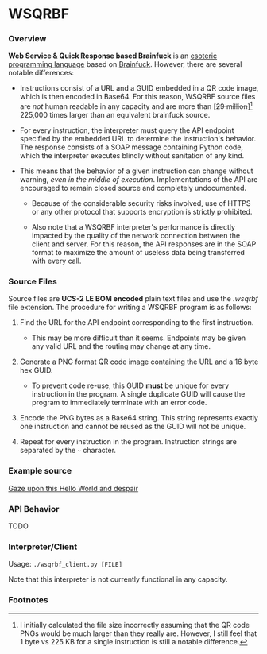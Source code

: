 # WSQRBF

### Overview

**Web Service & Quick Response based Brainfuck** is an 
[esoteric programming language](https://en.wikipedia.org/wiki/Esoteric_programming_language)
based on 
[Brainfuck](https://en.wikipedia.org/wiki/Brainfuck). 
However, there are several notable differences:

* Instructions consist of a URL and a GUID embedded in a QR code 
image, which is then encoded in Base64. For this reason, WSQRBF source files
are _not_ human readable in any capacity and are more than [~~29 million~~][^1] 225,000 times larger than an equivalent brainfuck source.

* For every instruction, the interpreter must query the API endpoint specified
by the embedded URL to determine the instruction's behavior. The response 
consists of a SOAP message containing Python code, which the interpreter 
executes blindly without sanitation of any kind. 

* This means that the behavior of a given instruction can change without warning,
_even in the middle of execution_. Implementations of the API are encouraged
to remain closed source and completely undocumented.

    - Because of the considerable security risks involved, use 
    of HTTPS or any other protocol that supports encryption is strictly 
    prohibited.
    
    - Also note that a WSQRBF interpreter's performance is directly impacted
    by the quality of the network connection between the client and server. For 
    this reason, the API responses are in the SOAP format to maximize the amount of
    useless data being transferred with every call.

### Source Files

Source files are **UCS-2 LE BOM encoded** plain text files and use the _.wsqrbf_ 
file extension. The procedure for writing a WSQRBF program is as follows:

1. Find the URL for the API endpoint corresponding to the first instruction. 
    
    - This may be more difficult than it seems. Endpoints may be given any 
    valid URL and the routing may change at any time.
    
2. Generate a PNG format QR code image containing the URL and a 16 byte hex GUID. 

    - To prevent code re-use, this GUID **must** be unique for every instruction in the program.
    A single duplicate GUID will cause the program to immediately terminate with an error code.

3. Encode the PNG bytes as a Base64 string. This string represents exactly one instruction
and cannot be reused as the GUID will not be unique.

4. Repeat for every instruction in the program. Instruction strings are separated by the `~` character.

### Example source

[Gaze upon this Hello World and despair](https://raw.githubusercontent.com/erikm6872/WSQRBF/master/helloworld.wsqrbf)

### API Behavior

TODO

### Interpreter/Client
Usage: `./wsqrbf_client.py [FILE]`

Note that this interpreter is not currently functional in any capacity.

### Footnotes
[^1]: I initially calculated the file size incorrectly assuming that the QR
code PNGs would be much larger than they really are. 
However,  I still feel that 1 byte vs 225 KB for a single instruction is still
a notable difference.